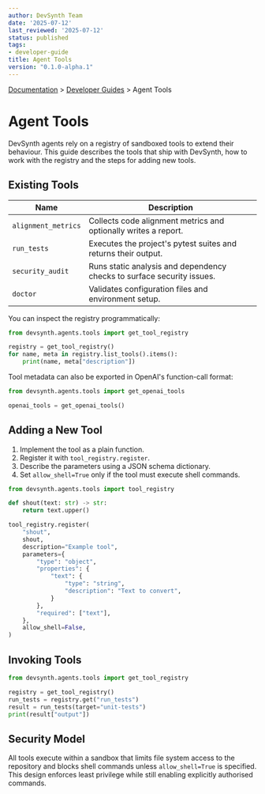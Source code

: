 ```yaml
---
author: DevSynth Team
date: '2025-07-12'
last_reviewed: '2025-07-12'
status: published
tags:
- developer-guide
title: Agent Tools
version: "0.1.0-alpha.1"
---
```


<div class="breadcrumbs">
<a href="../index.md">Documentation</a> &gt; <a href="index.md">Developer Guides</a> &gt; Agent Tools
</div>

# Agent Tools

DevSynth agents rely on a registry of sandboxed tools to extend their
behaviour. This guide describes the tools that ship with DevSynth, how to work
with the registry and the steps for adding new tools.

## Existing Tools

| Name | Description |
|------|-------------|
| `alignment_metrics` | Collects code alignment metrics and optionally writes a report. |
| `run_tests` | Executes the project's pytest suites and returns their output. |
| `security_audit` | Runs static analysis and dependency checks to surface security issues. |
| `doctor` | Validates configuration files and environment setup. |

You can inspect the registry programmatically:

```python
from devsynth.agents.tools import get_tool_registry

registry = get_tool_registry()
for name, meta in registry.list_tools().items():
    print(name, meta["description"])
```

Tool metadata can also be exported in OpenAI's function-call format:

```python
from devsynth.agents.tools import get_openai_tools

openai_tools = get_openai_tools()
```

## Adding a New Tool

1. Implement the tool as a plain function.
2. Register it with ``tool_registry.register``.
3. Describe the parameters using a JSON schema dictionary.
4. Set ``allow_shell=True`` only if the tool must execute shell commands.

```python
from devsynth.agents.tools import tool_registry

def shout(text: str) -> str:
    return text.upper()

tool_registry.register(
    "shout",
    shout,
    description="Example tool",
    parameters={
        "type": "object",
        "properties": {
            "text": {
                "type": "string",
                "description": "Text to convert",
            }
        },
        "required": ["text"],
    },
    allow_shell=False,
)
```

## Invoking Tools

```python
from devsynth.agents.tools import get_tool_registry

registry = get_tool_registry()
run_tests = registry.get("run_tests")
result = run_tests(target="unit-tests")
print(result["output"])
```

## Security Model

All tools execute within a sandbox that limits file system access to the
repository and blocks shell commands unless ``allow_shell=True`` is specified.
This design enforces least privilege while still enabling explicitly authorised
commands.
